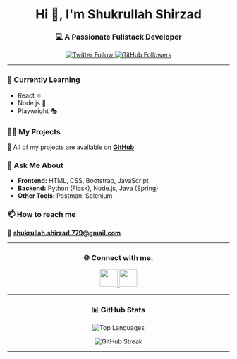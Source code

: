 <h1 align="center">Hi 👋, I'm Shukrullah Shirzad</h1>
<h3 align="center">💻 A Passionate Fullstack Developer</h3>

<p align="center">
  <a href="https://twitter.com/cooolcoder" target="blank">
    <img src="https://img.shields.io/twitter/follow/cooolcoder?logo=twitter&style=for-the-badge" alt="Twitter Follow"/>
  </a>
  <a href="https://github.com/Shukrullahshirzad" target="blank">
    <img src="https://img.shields.io/github/followers/Shukrullahshirzad?logo=github&style=for-the-badge" alt="GitHub Followers"/>
  </a>
</p>

---

### 🌱 Currently Learning
- React ⚛️  
- Node.js 🚀  
- Playwright 🎭  

### 👨‍💻 My Projects
📂 All of my projects are available on **[GitHub](https://github.com/Shukrullahshirzad)**  

### 💬 Ask Me About
- **Frontend:** HTML, CSS, Bootstrap, JavaScript  
- **Backend:** Python (Flask), Node.js, Java (Spring) 
- **Other Tools:** Postman, Selenium  

### 📫 How to reach me
📧 **shukrullah.shirzad.779@gmail.com**

---

<h3 align="center">🌐 Connect with me:</h3>
<p align="center">
  <a href="https://twitter.com/cooolcoder" target="blank">
    <img src="https://img.icons8.com/color/48/000000/twitter--v1.png" width="40"/>
  </a>
  <a href="https://www.linkedin.com/in/shukrullah-shirzad-7271a4123/" target="blank">
    <img src="https://img.icons8.com/color/48/000000/linkedin.png" width="40"/>
  </a>
</p>

---

<h3 align="center">📊 GitHub Stats</h3>
<p align="center">
  <img src="https://github-readme-stats.vercel.app/api/top-langs?username=Shukrullahshirzad&show_icons=true&locale=en&layout=compact" alt="Top Languages" />
</p>
<p align="center">
  <img src="https://github-readme-streak-stats.herokuapp.com/?user=Shukrullahshirzad" alt="GitHub Streak" />
</p>

---


